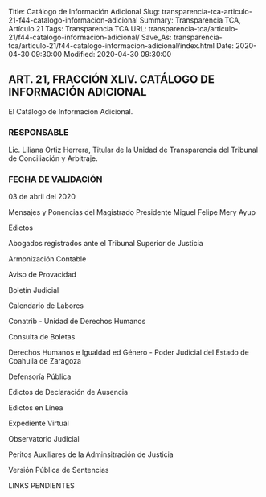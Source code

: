 Title: Catálogo de Información Adicional
Slug: transparencia-tca-articulo-21-f44-catalogo-informacion-adicional
Summary: Transparencia TCA, Artículo 21
Tags: Transparencia TCA
URL: transparencia-tca/articulo-21/f44-catalogo-informacion-adicional/
Save_As: transparencia-tca/articulo-21/f44-catalogo-informacion-adicional/index.html
Date: 2020-04-30 09:30:00
Modified: 2020-04-30 09:30:00


## ART. 21, FRACCIÓN XLIV. CATÁLOGO DE INFORMACIÓN ADICIONAL

El Catálogo de Información Adicional.


### RESPONSABLE

Lic. Liliana Ortiz Herrera, Titular de la Unidad de Transparencia del Tribunal de Conciliación y Arbitraje.


### FECHA DE VALIDACIÓN

03 de abril del 2020


Mensajes y Ponencias del Magistrado Presidente Miguel Felipe Mery Ayup

Edictos

Abogados registrados ante el Tribunal Superior de Justicia

Armonización Contable

Aviso de Provacidad

Boletín Judicial

Calendario de Labores

Conatrib -  Unidad de Derechos Humanos

Consulta de Boletas

Derechos Humanos e Igualdad ed Género - Poder Judicial del Estado de Coahuila de Zaragoza

Defensoría Pública

Edictos de Declaración de Ausencia

Edictos en Línea

Expediente Virtual

Observatorio Judicial

Peritos Auxiliares de la Adminsitración de Justicia

Versión Pública de Sentencias

LINKS PENDIENTES



